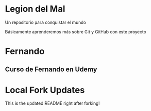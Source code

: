 # Legion del Mal
Un repositorio para conquistar el mundo

Básicamente aprenderemos más sobre Git y GitHub con este proyecto


# Fernando


## Curso de Fernando en Udemy

# Local Fork Updates

This is the updated README right after forking!